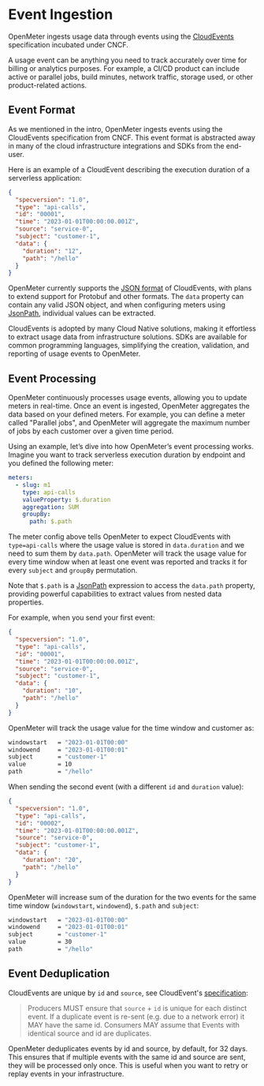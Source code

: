 # Event Ingestion

OpenMeter ingests usage data through events using the [CloudEvents](https://cloudevents.io/) specification incubated under CNCF.

A usage event can be anything you need to track accurately over time for billing or analytics purposes.
For example, a CI/CD product can include active or parallel jobs, build minutes, network traffic, storage used, or other product-related actions.

## Event Format

As we mentioned in the intro, OpenMeter ingests events using the CloudEvents specification from CNCF.
This event format is abstracted away in many of the cloud infrastructure integrations and SDKs from the end-user.

Here is an example of a CloudEvent describing the execution duration of a serverless application:

```json
{
  "specversion": "1.0",
  "type": "api-calls",
  "id": "00001",
  "time": "2023-01-01T00:00:00.001Z",
  "source": "service-0",
  "subject": "customer-1",
  "data": {
    "duration": "12",
    "path": "/hello"
  }
}
```

OpenMeter currently supports the [JSON format](https://github.com/cloudevents/spec/blob/main/cloudevents/formats/json-format.md) of CloudEvents, with plans to extend support for Protobuf and other formats.
The `data` property can contain any valid JSON object, and when configuring meters using [JsonPath](https://github.com/json-path/JsonPath), individual values can be extracted.

CloudEvents is adopted by many Cloud Native solutions, making it effortless to extract usage data from infrastructure solutions.
SDKs are available for common programming languages, simplifying the creation, validation, and reporting of usage events to OpenMeter.

## Event Processing

OpenMeter continuously processes usage events, allowing you to update meters in real-time. Once an event is ingested, OpenMeter aggregates the data based on your defined meters.
For example, you can define a meter called "Parallel jobs", and OpenMeter will aggregate the maximum number of jobs by each customer over a given time period.

Using an example, let’s dive into how OpenMeter’s event processing works.
Imagine you want to track serverless execution duration by endpoint and you defined the following meter:

```yaml
meters:
  - slug: m1
    type: api-calls
    valueProperty: $.duration
    aggregation: SUM
    groupBy:
      path: $.path
```

The meter config above tells OpenMeter to expect CloudEvents with `type=api-calls` where the usage value is stored in `data.duration` and we need to sum them by `data.path`.
OpenMeter will track the usage value for every time window when at least one event was reported and tracks it for every `subject` and `groupBy` permutation.

Note that `$.path` is a [JsonPath](https://github.com/json-path/JsonPath) expression to access the `data.path` property, providing powerful capabilities to extract values from nested data properties.

For example, when you send your first event:

```json
{
  "specversion": "1.0",
  "type": "api-calls",
  "id": "00001",
  "time": "2023-01-01T00:00:00.001Z",
  "source": "service-0",
  "subject": "customer-1",
  "data": {
    "duration": "10",
    "path": "/hello"
  }
}
```

OpenMeter will track the usage value for the time window and customer as:

```sh
windowstart   = "2023-01-01T00:00"
windowend     = "2023-01-01T00:01"
subject       = "customer-1"
value         = 10
path          = "/hello"
```

When sending the second event (with a different `id` and `duration` value):

```json
{
  "specversion": "1.0",
  "type": "api-calls",
  "id": "00002",
  "time": "2023-01-01T00:00:00.001Z",
  "source": "service-0",
  "subject": "customer-1",
  "data": {
    "duration": "20",
    "path": "/hello"
  }
}
```

OpenMeter will increase sum of the duration for the two events for the same time window (`windowstart`, `windowend`), `$.path` and `subject`:

```sh
windowstart   = "2023-01-01T00:00"
windowend     = "2023-01-01T00:01"
subject       = "customer-1"
value         = 30
path          = "/hello"
```

## Event Deduplication

CloudEvents are unique by `id` and `source`, see CloudEvent's [specification](https://github.com/cloudevents/spec/blob/main/cloudevents/spec.md):

> Producers MUST ensure that `source` + `id` is unique for each distinct event. If a duplicate event is re-sent (e.g. due to a network error) it MAY have the same id. Consumers MAY assume that Events with identical source and id are duplicates.

OpenMeter deduplicates events by id and source, by default, for 32 days. This ensures that if multiple events with the same id and source are sent, they will be processed only once.
This is useful when you want to retry or replay events in your infrastructure.
